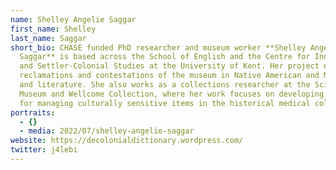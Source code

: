 ```yaml
---
name: Shelley Angelie Saggar
first_name: Shelley
last_name: Saggar
short_bio: CHASE funded PhD researcher and museum worker **Shelley Angelie
  Saggar** is based across the School of English and the Centre for Indigenous
  and Settler-Colonial Studies at the University of Kent. Her project examines
  reclamations and contestations of the museum in Native American and Māori film
  and literature. She also works as a collections researcher at the Science
  Museum and Wellcome Collection, where her work focuses on developing protocols
  for managing culturally sensitive items in the historical medical collections.
portraits:
  - {}
  - media: 2022/07/shelley-angelie-saggar
website: https://decolonialdictionary.wordpress.com/
twitter: j4lebi
---
```

